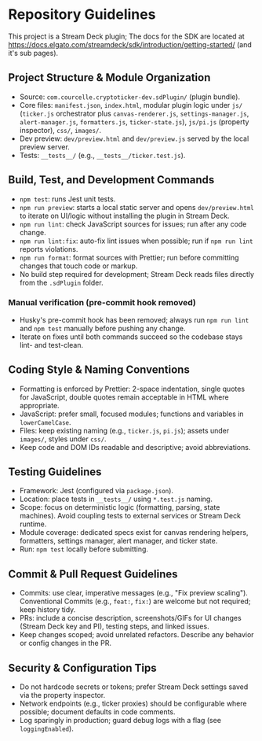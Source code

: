 # Repository Guidelines
This project is a Stream Deck plugin; The docs for the SDK are located at https://docs.elgato.com/streamdeck/sdk/introduction/getting-started/ (and it's sub pages).

## Project Structure & Module Organization
- Source: `com.courcelle.cryptoticker-dev.sdPlugin/` (plugin bundle).
- Core files: `manifest.json`, `index.html`, modular plugin logic under `js/` (`ticker.js` orchestrator plus `canvas-renderer.js`, `settings-manager.js`, `alert-manager.js`, `formatters.js`, `ticker-state.js`), `js/pi.js` (property inspector), `css/`, `images/`.
- Dev preview: `dev/preview.html` and `dev/preview.js` served by the local preview server.
- Tests: `__tests__/` (e.g., `__tests__/ticker.test.js`).

## Build, Test, and Development Commands
- `npm test`: runs Jest unit tests.
- `npm run preview`: starts a local static server and opens `dev/preview.html` to iterate on UI/logic without installing the plugin in Stream Deck.
- `npm run lint`: check JavaScript sources for issues; run after any code change.
- `npm run lint:fix`: auto-fix lint issues when possible; run if `npm run lint` reports violations.
- `npm run format`: format sources with Prettier; run before committing changes that touch code or markup.
- No build step required for development; Stream Deck reads files directly from the `.sdPlugin` folder.

### Manual verification (pre-commit hook removed)
- Husky's pre-commit hook has been removed; always run `npm run lint` and `npm test` manually before pushing any change.
- Iterate on fixes until both commands succeed so the codebase stays lint- and test-clean.

## Coding Style & Naming Conventions
- Formatting is enforced by Prettier: 2-space indentation, single quotes for JavaScript, double quotes remain acceptable in HTML where appropriate.
- JavaScript: prefer small, focused modules; functions and variables in `lowerCamelCase`.
- Files: keep existing naming (e.g., `ticker.js`, `pi.js`); assets under `images/`, styles under `css/`.
- Keep code and DOM IDs readable and descriptive; avoid abbreviations.

## Testing Guidelines
- Framework: Jest (configured via `package.json`).
- Location: place tests in `__tests__/` using `*.test.js` naming.
- Scope: focus on deterministic logic (formatting, parsing, state machines). Avoid coupling tests to external services or Stream Deck runtime.
- Module coverage: dedicated specs exist for canvas rendering helpers, formatters, settings manager, alert manager, and ticker state.
- Run: `npm test` locally before submitting.

## Commit & Pull Request Guidelines
- Commits: use clear, imperative messages (e.g., "Fix preview scaling"). Conventional Commits (e.g., `feat:`, `fix:`) are welcome but not required; keep history tidy.
- PRs: include a concise description, screenshots/GIFs for UI changes (Stream Deck key and PI), testing steps, and linked issues.
- Keep changes scoped; avoid unrelated refactors. Describe any behavior or config changes in the PR.

## Security & Configuration Tips
- Do not hardcode secrets or tokens; prefer Stream Deck settings saved via the property inspector.
- Network endpoints (e.g., ticker proxies) should be configurable where possible; document defaults in code comments.
- Log sparingly in production; guard debug logs with a flag (see `loggingEnabled`).
